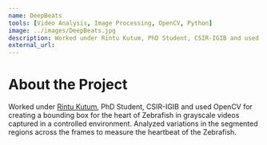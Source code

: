 ```yaml
---
name: DeepBeats
tools: [Video Analysis, Image Processing, OpenCV, Python]
image: ../images/DeepBeats.jpg
description: Worked under Rintu Kutum, PhD Student, CSIR-IGIB and used OpenCV for creating a bounding box for the heart of Zebrafish in grayscale videos captured in a controlled environment. Analyzed variations in the segmented regions across the frames to measure the heartbeat of the Zebrafish.
external_url: 
---
```


# About the Project

Worked under [Rintu Kutum](https://github.com/rintukutum), PhD Student, CSIR-IGIB and used OpenCV for creating a bounding box for the heart of Zebrafish in grayscale videos captured in a controlled environment. Analyzed variations in the segmented regions across the frames to measure the heartbeat of the Zebrafish.
